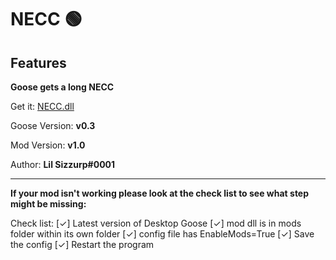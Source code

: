# NECC 🟢

## Features

**Goose gets a long NECC**

Get it: [NECC.dll](https://github.com/DesktopGooseUnofficial/ResourceHub/releases/download/necc-1.0/NECC.dll)

Goose Version: **v0.3**

Mod Version: **v1.0**

Author: **Lil Sizzurp#0001**

---

**If your mod isn't working please look at the check list to see what  step might be missing:**

Check list:
[✓] Latest version of Desktop Goose
[✓] mod dll is in mods folder within its own folder
[✓] config file has EnableMods=True
[✓] Save the config
[✓] Restart the program